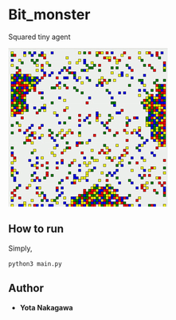 # Bit_monster

Squared tiny agent

![result](https://github.com/nkgwer/bit_monster/blob/master/demo.gif?raw=true)


## How to run

Simply, 


```
python3 main.py
```



## Author

* **Yota Nakagawa** 



